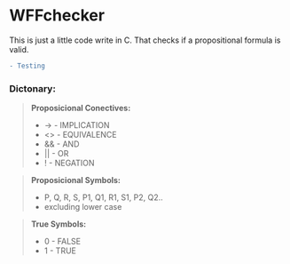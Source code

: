 # WFFchecker
 This is just a little code write in C. That checks if a propositional formula is valid.
```diff 
- Testing
```
 
 
 
### Dictonary:
 >__Proposicional Conectives:__ 
 >* -> - IMPLICATION
 >* <> - EQUIVALENCE
 >* && - AND
 >* || - OR
 >* !  - NEGATION
 
 >__Proposicional Symbols:__ 
 >* P, Q, R, S, P1, Q1, R1, S1, P2, Q2..
 >* excluding lower case 
 
 >__True Symbols:__
 >* 0 - FALSE
 >* 1 - TRUE

 
